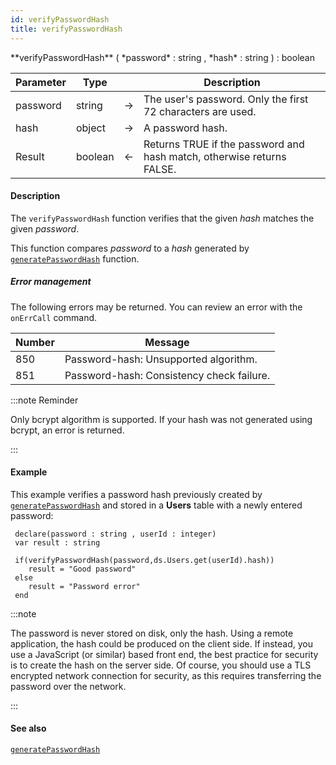 ```yaml
---
id: verifyPasswordHash
title: verifyPasswordHash
---
```




<!-- REF #_command_.verifyPasswordHash.Syntax -->**verifyPasswordHash** ( *password* : string , *hash* : string ) : boolean <!-- END REF -->


<!-- REF #_command_.verifyPasswordHash.Params -->
|Parameter|Type||Description|
|---------|--- |:---:|------|
|password|string|->|The user's password. Only the first 72 characters are used.|
|hash|object|->|A password hash.	|
|Result|boolean|<-|Returns TRUE if the password and hash match, otherwise returns FALSE.|
<!-- END REF -->

#### Description

The `verifyPasswordHash` function <!-- REF #_command_.verifyPasswordHash.Summary --> verifies that the given *hash* matches the given *password*<!-- END REF -->.

This function compares *password* to a *hash* generated by [`generatePasswordHash`](generatePasswordHash.md) function.

##### Error management 

The following errors may be returned. You can review an error with the `onErrCall` command.

|Number|Message|
|------|-------|
|850|Password-hash: Unsupported algorithm.     |
|851|Password-hash: Consistency check failure. |


:::note  Reminder 

Only bcrypt algorithm is supported. If your hash was not generated using bcrypt, an error is returned. 

:::
 

#### Example

This example verifies a password hash previously created by [`generatePasswordHash`](generatePasswordHash.md) and stored in a **Users** table with a newly entered password:

```qs
 declare(password : string , userId : integer)
 var result : string
 
 if(verifyPasswordHash(password,ds.Users.get(userId).hash))
    result = "Good password"
 else
    result = "Password error"
 end

```

:::note
 
The password is never stored on disk, only the hash. Using a remote application, the hash could be produced on the client side. If instead, you use a JavaScript (or similar) based front end, the best practice for security is to create the hash on the server side. Of course, you should use a TLS encrypted network connection for security, as this requires transferring the password over the network.


:::

#### See also

[`generatePasswordHash`](generatePasswordHash.md)
